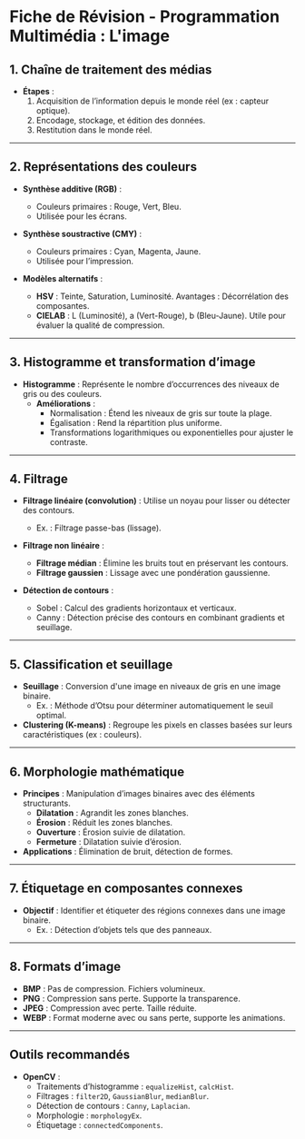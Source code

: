 # Fiche de Révision - Programmation Multimédia : L'image

## 1. Chaîne de traitement des médias
- **Étapes** :
  1. Acquisition de l’information depuis le monde réel (ex : capteur optique).
  2. Encodage, stockage, et édition des données.
  3. Restitution dans le monde réel.

---

## 2. Représentations des couleurs
- **Synthèse additive (RGB)** :
  - Couleurs primaires : Rouge, Vert, Bleu.  
  - Utilisée pour les écrans.
- **Synthèse soustractive (CMY)** :
  - Couleurs primaires : Cyan, Magenta, Jaune.  
  - Utilisée pour l’impression.

- **Modèles alternatifs** :
  - **HSV** : Teinte, Saturation, Luminosité. Avantages : Décorrélation des composantes.
  - **CIELAB** : L (Luminosité), a (Vert-Rouge), b (Bleu-Jaune). Utile pour évaluer la qualité de compression.

---

## 3. Histogramme et transformation d’image
- **Histogramme** : Représente le nombre d’occurrences des niveaux de gris ou des couleurs.
  - **Améliorations** :  
    - Normalisation : Étend les niveaux de gris sur toute la plage.  
    - Égalisation : Rend la répartition plus uniforme.  
    - Transformations logarithmiques ou exponentielles pour ajuster le contraste.

---

## 4. Filtrage
- **Filtrage linéaire (convolution)** : Utilise un noyau pour lisser ou détecter des contours.  
  - Ex. : Filtrage passe-bas (lissage).  
- **Filtrage non linéaire** :  
  - **Filtrage médian** : Élimine les bruits tout en préservant les contours.
  - **Filtrage gaussien** : Lissage avec une pondération gaussienne.

- **Détection de contours** :  
  - Sobel : Calcul des gradients horizontaux et verticaux.  
  - Canny : Détection précise des contours en combinant gradients et seuillage.

---

## 5. Classification et seuillage
- **Seuillage** : Conversion d'une image en niveaux de gris en une image binaire.
  - Ex. : Méthode d’Otsu pour déterminer automatiquement le seuil optimal.
- **Clustering (K-means)** : Regroupe les pixels en classes basées sur leurs caractéristiques (ex : couleurs).

---

## 6. Morphologie mathématique
- **Principes** : Manipulation d’images binaires avec des éléments structurants.
  - **Dilatation** : Agrandit les zones blanches.  
  - **Érosion** : Réduit les zones blanches.  
  - **Ouverture** : Érosion suivie de dilatation.  
  - **Fermeture** : Dilatation suivie d’érosion.  
- **Applications** : Élimination de bruit, détection de formes.

---

## 7. Étiquetage en composantes connexes
- **Objectif** : Identifier et étiqueter des régions connexes dans une image binaire.
  - Ex. : Détection d’objets tels que des panneaux.

---

## 8. Formats d’image
- **BMP** : Pas de compression. Fichiers volumineux.  
- **PNG** : Compression sans perte. Supporte la transparence.  
- **JPEG** : Compression avec perte. Taille réduite.  
- **WEBP** : Format moderne avec ou sans perte, supporte les animations.

---

## Outils recommandés
- **OpenCV** :
  - Traitements d’histogramme : `equalizeHist`, `calcHist`.  
  - Filtrages : `filter2D`, `GaussianBlur`, `medianBlur`.  
  - Détection de contours : `Canny`, `Laplacian`.  
  - Morphologie : `morphologyEx`.  
  - Étiquetage : `connectedComponents`.
